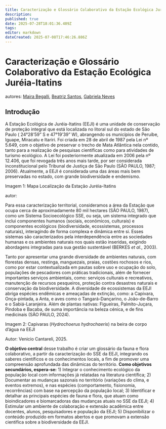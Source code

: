 ```yaml
---
title: Caracterização e Glossário Colaborativo da Estação Ecológica Juréia-Itatins
description: 
published: true
date: 2025-07-28T18:01:36.409Z
tags: 
editor: markdown
dateCreated: 2025-07-08T17:46:26.886Z
---
```


# Caracterização e Glossário Colaborativo da Estação Ecológica Juréia-Itatins
autores: [Maira Begalli](http://lattes.cnpq.br/4559907236737788), [Beatriz Santos](http://lattes.cnpq.br/2444757069217187), [Gabriela Neves](https://www.linkedin.com/in/gabrielaneves/)


## **Introdução**

A Estação Ecológica de Juréia-Itatins (EEJI) é uma unidade de conservação de proteção integral que está localizada no litoral sul do estado de São Paulo ( 24°28’59” S e 47°19’39” W), abrangendo os municípios de Peruíbe, Iguape, Miracatu e Itariri. Foi criada em 28 de abril de 1987 pela Lei nº 5.649, com o objetivo de preservar o trecho de Mata Atlântica nela contido, tanto para a realização de pesquisas científicas como para atividades de turismo ecológico. A Lei foi posteriormente atualizada em 2006 pela nº 12.406, que foi revogada três anos mais tarde, por ser considerada inconstitucional pelo Tribunal de Justiça de São Paulo (SÃO PAULO, 1987; 2006). Atualmente, a EEJI é considerada uma das áreas mais bem preservadas no estado,  com grande biodiversidade e endemismo.

Imagem 1: Mapa Localização da Estação Juréia-Itatins



autor:

Para essa caracterização territorial, consideramos a área da Estação que ocupa cerca de aproximadamente 80 mil hectares (SÃO PAULO, 1987), como um Sistema Socioecológico SSE, ou seja, um sistema integrado que inclui componentes humanos (sociais, econômicos, culturais) e componentes ecológicos (biodiversidade, ecossistemas, processos naturais), interagindo de forma complexa e dinâmica entre si. Esses sistemas são caracterizados pela interdependência entre as sociedades humanas e os ambientes naturais nos quais estão inseridas, exigindo abordagens integradas para sua gestão sustentável (BERKES *et al*., 2003). 

Tanto por apresentar uma grande diversidade de ambientes naturais, com florestas densas, restinga, manguezais, praias, costões rochosos e rios, como por estar contextualizada em pautas sobre uso e ocupação do solo, populações de pescadores com práticas tradicionais, além de fornecer importantes serviços ambientais, como: serviços culturais e recreativos, manutenção de recursos pesqueiros, proteção contra desastres naturais e conservação da biodiversidade. A diversidade de ecossistemas da EEJI abriga espécies endêmicas e ameaçadas de extinção, como: a Capivara, Onça-pintada, a Anta, e aves como o Tangará-Dançarino, o João-de-Barro e o Sabiá-Laranjeira. Além de plantas nativas: Figueiras, Palmito-Juçara, Pindoba e Bacaba, de suma importância na beleza cénica, e de fins medicinais (SÃO PAULO, 2024).

Imagem 2: Capivaras (*Hydrochoerus hydrochaeris*) na beira de corpo d’água na EEJI



Autor: Venicio Cantareli, 2025. 

**O objetivo central** desse trabalho é criar um glossário da fauna e flora colaborativo, a partir da caracterização do SSE da EEJI, integrando os saberes científicos e os conhecimentos locais, a fim de promover uma compreensão aprofundada das dinâmicas do território. **Como objetivos secundários, espera-se:** 1) Integrar o conhecimento ecológico da população local com informações já relatadas na literatura científica; 2) Documentar as mudanças sazonais no território (variações do clima, e eventos extremos), e nas espécies (comportamento, fisionomia, recorrências) com base na percepção da população local; 3) Identificar e detalhar as principais espécies de fauna e flora, que atuam como bioindicadores e biomarcadoras das mudanças atuais no SSE da EEJI; 4) Estimular um ambiente de colaboração e extensão acadêmica entre docentes, alunos, pesquisadores e população da EEJI; 5) Disponibilizar o conteúdo produzido em formatos abertos e que promovam a extensão científica sobre a biodiversidade da EEJI.
